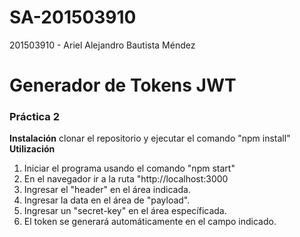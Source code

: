 # SA-201503910
201503910 - Ariel Alejandro Bautista Méndez


# Generador de Tokens JWT
### Práctica 2
**Instalación**
clonar el repositorio y ejecutar el comando "npm install"
<br>
**Utilización**
1. Iniciar el programa usando el comando "npm start"
2. En el navegador ir a la ruta "http://localhost:3000
3. Ingresar el "header" en el área indicada.
4. Ingresar la data en el área de "payload".
5. Ingresar un "secret-key" en el área específicada.
6. El token se generará automáticamente en el campo indicado.

